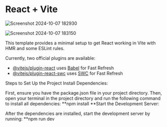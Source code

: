 # React + Vite
![Screenshot 2024-10-07 182930](https://github.com/user-attachments/assets/9be8f3eb-f38f-494c-b591-84459a230667)

![Screenshot 2024-10-07 183150](https://github.com/user-attachments/assets/c43d8200-9c0f-4c4d-a4fe-90e2f2d80277)

This template provides a minimal setup to get React working in Vite with HMR and some ESLint rules.

Currently, two official plugins are available:

- [@vitejs/plugin-react](https://github.com/vitejs/vite-plugin-react/blob/main/packages/plugin-react/README.md) uses [Babel](https://babeljs.io/) for Fast Refresh
- [@vitejs/plugin-react-swc](https://github.com/vitejs/vite-plugin-react-swc) uses [SWC](https://swc.rs/) for Fast Refresh

Steps to Set Up the Project
Install Dependencies:

First, ensure you have the package.json file in your project directory.
Then, open your terminal in the project directory and run the following command to install all dependencies:
**npm install
**Start the Development Server:

After the dependencies are installed, start the development server by running:
**npm run dev


